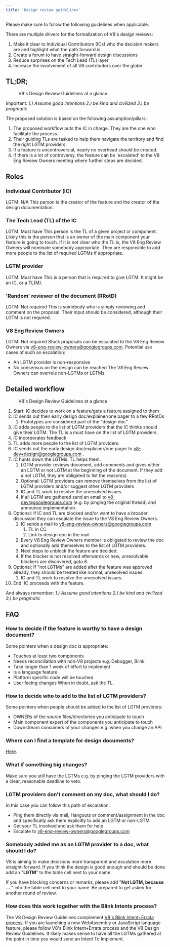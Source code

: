 ```yaml
---
title: 'Design review guidelines'
---
```

Please make sure to follow the following guidelines when applicable.

There are multiple drivers for the formalization of V8's design reviews:
1. Make it clear to Individual Contributors (ICs) who the decision makers are and highlight what the path forward is
1. Create a forum to have straight-forward design discussions
1. Reduce surprises on the Tech Lead (TL) layer
1. Increase the involvement of all V8 contributors over the globe

## TL;DR;
<figure>
  <img src="/_img/docs/design-review-guidelines/design_review_guidelines.png" alt="">
  <figcaption>V8's Design Review Guidelines at a glance</figcaption>
</figure>

Important: *1.) Assume good intentions 2.) be kind and civilized 3.) be pragmatic*

The proposed solution is based on the following assumption/pillars:

1. The proposed workflow puts the IC in charge. They are the one who facilitate the process.
1. Their guiding TLs are tasked to help them navigate the territory and find the right LGTM providers.
1. If a feature is uncontroversial, nearly no overhead should be created.
1. If there is a lot of controversy, the feature can be 'escalated' to the V8 Eng Review Owners meeting where further steps are decided. 

## Roles
### Individual Contributor (IC)
LGTM: N/A
This person is the creator of the feature and the creator of the design documentation.

### The Tech Lead (TL) of the IC
LGTM: Must have
This person is the TL of a given project or component. Likely this is the person that is an owner of the main component your feature is going to touch. If it is not clear who the TL is, the V8 Eng Review Owners will nominate somebody appropriate. They are responsible to add more people to the list of required LGTMs if appropriate.

### LGTM provider
LGTM: Must have
This is a person that is required to give LGTM. It might be an IC, or a TL(M).

### 'Random' reviewer of the document (RRotD)
LGTM: Not required
This is somebody who is simply reviewing and comment on the proposal. Their input should be considered, although their LGTM is not required.

### V8 Eng Review Owners
LGTM: Not required
Stuck proposals can be escalated to the V8 Eng Review Owners via v8-eng-review-owners@googlegroups.com. Potential use cases of such an escalation:
* An LGTM provider is non-responsive
* No consensus on the design can be reached
The V8 Eng Review Owners can overrule non-LGTMs or LGTMs.

## Detailed workflow
<figure>
  <img src="/_img/docs/design-review-guidelines/design_review_guidelines.png" alt="">
  <figcaption>V8's Design Review Guidelines at a glance</figcaption>
</figure>

1. Start: IC decides to work on a feature/gets a feature assigned to them
1. IC sends out their early design doc/explainer/one pager to a few RRotDs
    1. Prototypes are considered part of the "design doc"
1. IC adds people to the list of LGTM providers that the IC thinks should give their LGTM. The TL is a must have on the list of LGTM providers.
1. IC incorporates feedback
1. TL adds more people to the list of LGTM providers.
1. IC sends out the early design doc/explainer/one pager to v8-dev+design@googlegroups.com .
1. IC hunts down the LGTMs. TL helps them.
    1. LGTM provider reviews document, add comments and gives either an LGTM or not LGTM at the beginning of the document. If they add a not LGTM, they are obligated to list the reason(s).
    1. Optional: LGTM providers can remove themselves from the list of LGTM providers and/or suggest other LGTM providers
    1. IC and TL work to resolve the unresolved issues.
    1. If all LGTM are gathered send an email to v8-dev@googlegroups.com (e.g. by pinging the original thread) and announce implementation.
1. Optional: If IC and TL are blocked and/or want to have a broader discussion they can escalate the issue to the V8 Eng Review Owners.
    1. IC sends a mail to v8-eng-review-owners@googlegroups.com
        1. TL in CC
        1. Link to design doc in the mail
    1. Every V8 Eng Review Owners member is obligated to review the doc and optionally add themselves to the list of LGTM providers.
    1. Next steps to unblock the feature are decided.
    1. If the blocker is not resolved afterwards or new, unresolvable blockers are discovered, goto 8.
1. Optional: If "not LGTMs" are added after the feature was approved already, they should be treated like normal, unresolved issues.
    1. IC and TL work to resolve the unresolved issues.
1. End: IC proceeds with the feature.

And always remember: *1.) Assume good intentions 2.) be kind and civilized 3.) be pragmatic*

## FAQ
### How to decide if the feature is worthy to have a design document?
Some pointers when a design doc is appropriate:
* Touches at least two components
* Needs reconciliation with non-V8 projects e.g. Debugger, Blink
* Take longer than 1 week of effort to implement
* Is a language feature
* Platform specific code will be touched
* User facing changes
When in doubt, ask the TL.

### How to decide who to add to the list of LGTM providers?
Some pointers when people should be added to the list of LGTM providers:
* OWNERs of the source files/directories you anticipate to touch
* Main component expert of the components you anticipate to touch
* Downstream consumers of your changes e.g. when you change an API

### Where can I find a template for design documents?
[Here](https://docs.google.com/document/d/1CWNKvxOYXGMHepW31hPwaFz9mOqffaXnuGqhMqcyFYo/edit).

### What if something big changes?
Make sure you still have the LGTMs e.g. by pinging the LGTM providers with a clear, reasonable deadline to veto.

### LGTM providers don't comment on my doc, what should I do?
In this case you can follow this path of escalation:
* Ping them directly via mail, Hangouts or comment/assignment in the doc and specifically ask them explicitly to add an LGTM or non-LGTM
* Get your TL involved and ask them for help
* Escalate to v8-eng-review-owners@googlegroups.com 

### Somebody added me as an LGTM provider to a doc, what should I do?
V8 is aiming to make decisions more transparent and escalation more straight-forward. If you think the design is good enough and should be done add an "**LGTM**" to the table cell next to your name.

If you have blocking concerns or remarks, please add "**Not LGTM, because … <reason>**" into the table cell next to your name. Be prepared to get asked for another round of review.

### How does this work together with the Blink Intents process?
The V8 Design Review Guidelines complement [V8's Blink Intent+Errata process](/docs/feature-launch-process). If you are launching a new WebAssembly or JavaScript language feature, please follow V8's Blink Intent+Errata process and the V8 Design Review Guidelines. It likely makes sense to have all the LGTMs gathered at the point in time you would send an Intent To Implement.


